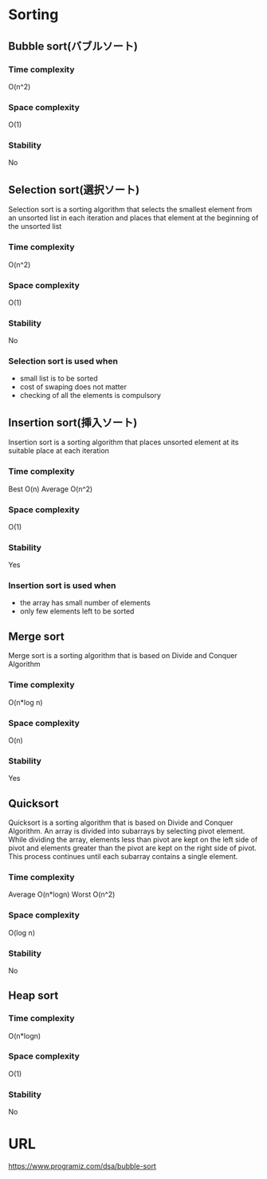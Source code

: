 # Sorting

## Bubble sort(バブルソート)
### Time complexity 
O(n^2)
### Space complexity
O(1)
### Stability 
No



## Selection sort(選択ソート)
Selection sort is a sorting algorithm that selects the smallest
element from an unsorted list in each iteration and places that element at the beginning of the unsorted list

### Time complexity 
O(n^2)
### Space complexity 
O(1)
### Stability
No

### Selection sort is used when
* small list is to be sorted
* cost of swaping does not matter
* checking of all the elements is compulsory



## Insertion sort(挿入ソート)
Insertion sort is a sorting algorithm that places unsorted element at its suitable place at each iteration

### Time complexity
Best O(n)
Average O(n^2)
### Space complexity
O(1)
### Stability
Yes

### Insertion sort is used when
* the array has small number of elements
* only few elements left to be sorted



## Merge sort
Merge sort is a sorting algorithm that is based on Divide and Conquer Algorithm

### Time complexity
O(n*log n)
### Space complexity
O(n)
### Stability
Yes



## Quicksort
Quicksort is a sorting algorithm that is based on Divide and Conquer Algorithm. An array is divided into subarrays by selecting pivot element. While dividing the array, elements less than pivot are kept on the left side of pivot and elements greater than the pivot are kept on the right side of pivot. This process continues until each subarray contains a single element.

### Time complexity
Average O(n*logn) Worst O(n^2)
### Space complexity
O(log n)
### Stability
No



## Heap sort


### Time complexity
O(n*logn)
### Space complexity
O(1)
### Stability
No


# URL
https://www.programiz.com/dsa/bubble-sort



